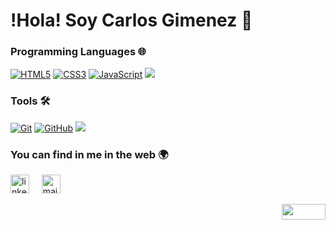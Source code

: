 # !Hola! Soy Carlos Gimenez 👋

### Programming Languages 🌐
  [![HTML5](https://img.shields.io/badge/-HTML5-E34F26?style=flat&logo=html5&logoColor=white&link=https://github.com/Quananhle/Front-End-Dev)](https://github.com/Quananhle/Front-End-Dev) 
  [![CSS3](https://img.shields.io/badge/-CSS3-1572B6?style=flat&logo=css3&link=https://github.com/Quananhle/Front-End-Dev)](https://github.com/Quananhle/Front-End-Dev) 
  [![JavaScript](https://img.shields.io/badge/-JavaScript-black?style=flat&logo=javascript&link=https://github.com/Quananhle/Front-End-Dev)](https://github.com/Quananhle/Front-End-Dev)
  <img src="https://img.shields.io/badge/-React-000000?style=flat&logo=react&logoColor=00c8ff">
  
### Tools 🛠️
  [![Git](https://img.shields.io/badge/-Git-black?style=flat&logo=git&link=https://github.com/Quananhle)](https://github.com/Quananhle) 
[![GitHub](https://img.shields.io/badge/-GitHub-181717?style=flat&logo=github&link=https://github.com/Quananhle)](https://github.com/Quananhle)
  <img src="http://img.shields.io/badge/-VS%20Code-007ACC?style=flat&logo=visual%20studio%20code&logoColor=white">
  
### You can find in me in the web 🌍
<a href="https://www.linkedin.com/in/carlos-gimenez-a267b4222/" ><img src="https://www.vectorlogo.zone/logos/linkedin/linkedin-icon.svg" width="30px" alt="linkedin"></a>
&nbsp; &nbsp;
<a href="https://mail.google.com/mail/u/0/?tab=rm&ogbl#inbox"><img src="https://www.vectorlogo.zone/logos/gmail/gmail-icon.svg" width="30px" alt="mail"></a> 
&nbsp; &nbsp;

<img align="right" width="70" height="25" src="https://visitor-badge.glitch.me/badge?page_id=quananhle.quananhle0">
<!--
**gimenez1989/gimenez1989** is a ✨ _special_ ✨ repository because its `README.md` (this file) appears on your GitHub profile.

Here are some ideas to get you started:

- 🔭 I’m currently working on ...
- 🌱 I’m currently learning ...
- 👯 I’m looking to collaborate on ...
- 🤔 I’m looking for help with ...
- 💬 Ask me about ...
- 📫 How to reach me: ...
- 😄 Pronouns: ...
- ⚡ Fun fact: ...
-->

